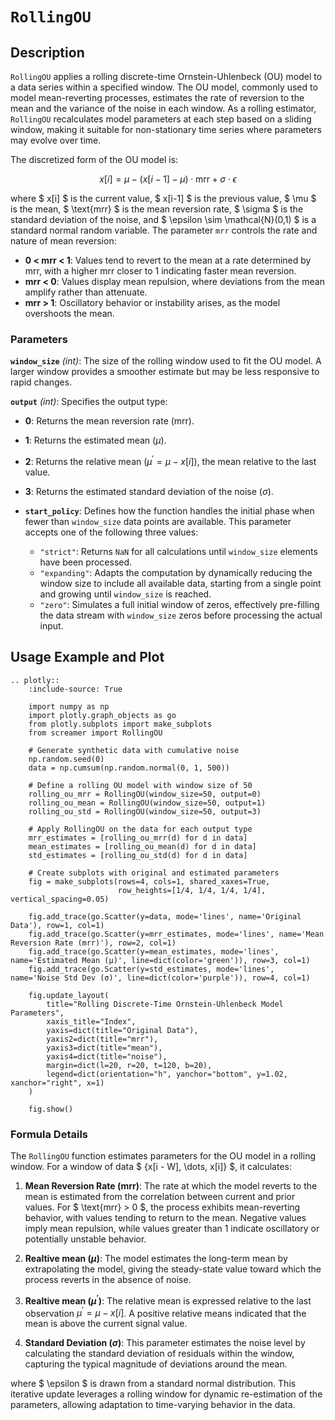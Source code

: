 # `RollingOU`

## Description

`RollingOU` applies a rolling discrete-time Ornstein-Uhlenbeck (OU) model to a data series within a specified window. The OU model, commonly used to model mean-reverting processes, estimates the rate of reversion to the mean and the variance of the noise in each window. As a rolling estimator, `RollingOU` recalculates model parameters at each step based on a sliding window, making it suitable for non-stationary time series where parameters may evolve over time.

The discretized form of the OU model is:

$$
x[i] = \mu - (x[i-1] - \mu) \cdot \text{mrr} + \sigma \cdot \epsilon
$$

where $ x[i] $ is the current value, $ x[i-1] $ is the previous value, $ \mu $ is the mean, $ \text{mrr} $ is the mean reversion rate, $ \sigma $ is the standard deviation of the noise, and $ \epsilon \sim \mathcal{N}(0,1) $ is a standard normal random variable. The parameter `mrr` controls the rate and nature of mean reversion:

- **0 < mrr < 1**: Values tend to revert to the mean at a rate determined by mrr, with a higher mrr closer to 1 indicating faster mean reversion.
- **mrr < 0**: Values display mean repulsion, where deviations from the mean amplify rather than attenuate.
- **mrr > 1**: Oscillatory behavior or instability arises, as the model overshoots the mean.

### Parameters

**`window_size`** *(int)*: The size of the rolling window used to fit the OU model. A larger window provides a smoother estimate but may be less responsive to rapid changes.

**`output`** *(int)*: Specifies the output type:
- **0**: Returns the mean reversion rate (mrr).
- **1**: Returns the estimated mean ($\mu$).
- **2**: Returns the relative mean ($\mu^\prime = \mu - x[i]$), the mean relative to the last value.
- **3**: Returns the estimated standard deviation of the noise ($\sigma$).

- **`start_policy`**: Defines how the function handles the initial phase when fewer than `window_size` data points are available. This parameter accepts one of the following three values:
  - `"strict"`: Returns `NaN` for all calculations until `window_size` elements have been processed.
  - `"expanding"`: Adapts the computation by dynamically reducing the window size to include all available data, starting from a single point and growing until `window_size` is reached.
  - `"zero"`: Simulates a full initial window of zeros, effectively pre-filling the data stream with `window_size` zeros before processing the actual input.

## Usage Example and Plot

```{eval-rst}
.. plotly::
    :include-source: True

    import numpy as np
    import plotly.graph_objects as go
    from plotly.subplots import make_subplots
    from screamer import RollingOU

    # Generate synthetic data with cumulative noise
    np.random.seed(0)
    data = np.cumsum(np.random.normal(0, 1, 500))

    # Define a rolling OU model with window size of 50
    rolling_ou_mrr = RollingOU(window_size=50, output=0)
    rolling_ou_mean = RollingOU(window_size=50, output=1)
    rolling_ou_std = RollingOU(window_size=50, output=3)

    # Apply RollingOU on the data for each output type
    mrr_estimates = [rolling_ou_mrr(d) for d in data]
    mean_estimates = [rolling_ou_mean(d) for d in data]
    std_estimates = [rolling_ou_std(d) for d in data]

    # Create subplots with original and estimated parameters
    fig = make_subplots(rows=4, cols=1, shared_xaxes=True, 
                        row_heights=[1/4, 1/4, 1/4, 1/4], vertical_spacing=0.05)

    fig.add_trace(go.Scatter(y=data, mode='lines', name='Original Data'), row=1, col=1)
    fig.add_trace(go.Scatter(y=mrr_estimates, mode='lines', name='Mean Reversion Rate (mrr)'), row=2, col=1)
    fig.add_trace(go.Scatter(y=mean_estimates, mode='lines', name='Estimated Mean (μ)', line=dict(color='green')), row=3, col=1)
    fig.add_trace(go.Scatter(y=std_estimates, mode='lines', name='Noise Std Dev (σ)', line=dict(color='purple')), row=4, col=1)

    fig.update_layout(
        title="Rolling Discrete-Time Ornstein-Uhlenbeck Model Parameters",
        xaxis_title="Index",
        yaxis=dict(title="Original Data"),
        yaxis2=dict(title="mrr"),
        yaxis3=dict(title="mean"),
        yaxis4=dict(title="noise"),
        margin=dict(l=20, r=20, t=120, b=20),
        legend=dict(orientation="h", yanchor="bottom", y=1.02, xanchor="right", x=1)        
    )

    fig.show()
```

### Formula Details

The `RollingOU` function estimates parameters for the OU model in a rolling window. For a window of data $ \{x[i - W], \dots, x[i]\} $, it calculates:

1. **Mean Reversion Rate (mrr)**: The rate at which the model reverts to the mean is estimated from the correlation between current and prior values. For $ \text{mrr} > 0 $, the process exhibits mean-reverting behavior, with values tending to return to the mean. Negative values imply mean repulsion, while values greater than 1 indicate oscillatory or potentially unstable behavior.

2. **Realtive mean ($\mu$)**: The model estimates the long-term mean by extrapolating the model, giving the steady-state value toward which the process reverts in the absence of noise. 

3. **Realtive mean ($\mu^\prime$)**: The relative mean is expressed relative to the last observation $\mu^\prime = \mu - x[i]$. A positive relative means indicated that the mean is above the current signal value.

4. **Standard Deviation ($\sigma$)**: This parameter estimates the noise level by calculating the standard deviation of residuals within the window, capturing the typical magnitude of deviations around the mean.


where $ \epsilon $ is drawn from a standard normal distribution. This iterative update leverages a rolling window for dynamic re-estimation of the parameters, allowing adaptation to time-varying behavior in the data.